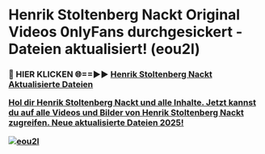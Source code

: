 # Henrik Stoltenberg Nackt Original Videos 0nlyFans durchgesickert - Dateien aktualisiert! (eou2l)

<h3>🔴 HIER KLICKEN 🌐==►► <a href="https://tinyurl.com/h6vf6nb8" rel="nofollow">Henrik Stoltenberg Nackt Aktualisierte Dateien

Hol dir Henrik Stoltenberg Nackt und alle Inhalte. Jetzt kannst du auf alle Videos und Bilder von Henrik Stoltenberg Nackt zugreifen. Neue aktualisierte Dateien 2025!

[![eou2l](https://i.imgur.com/sD4kR3V.gif)](https://tinyurl.com/h6vf6nb8)
